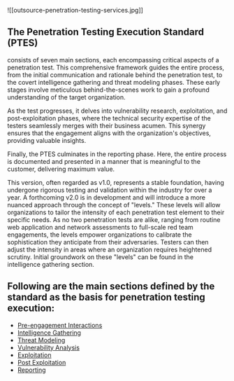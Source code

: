
![[outsource-penetration-testing-services.jpg]]
## **The Penetration Testing Execution Standard (PTES)** 
 consists of seven main sections, each encompassing critical aspects of a penetration test. This comprehensive framework guides the entire process, from the initial communication and rationale behind the penetration test, to the covert intelligence gathering and threat modeling phases. These early stages involve meticulous behind-the-scenes work to gain a profound understanding of the target organization.

As the test progresses, it delves into vulnerability research, exploitation, and post-exploitation phases, where the technical security expertise of the testers seamlessly merges with their business acumen. This synergy ensures that the engagement aligns with the organization's objectives, providing valuable insights.

Finally, the PTES culminates in the reporting phase. Here, the entire process is documented and presented in a manner that is meaningful to the customer, delivering maximum value.

This version, often regarded as v1.0, represents a stable foundation, having undergone rigorous testing and validation within the industry for over a year. A forthcoming v2.0 is in development and will introduce a more nuanced approach through the concept of "levels." These levels will allow organizations to tailor the intensity of each penetration test element to their specific needs. As no two penetration tests are alike, ranging from routine web application and network assessments to full-scale red team engagements, the levels empower organizations to calibrate the sophistication they anticipate from their adversaries. Testers can then adjust the intensity in areas where an organization requires heightened scrutiny. Initial groundwork on these "levels" can be found in the intelligence gathering section.


## Following are the main sections defined by the standard as the basis for penetration testing execution:

- [Pre-engagement Interactions](http://www.pentest-standard.org/index.php/Pre-engagement "Pre-engagement")
- [Intelligence Gathering](http://www.pentest-standard.org/index.php/Intelligence_Gathering "Intelligence Gathering")
- [Threat Modeling](http://www.pentest-standard.org/index.php/Threat_Modeling "Threat Modeling")
- [Vulnerability Analysis](http://www.pentest-standard.org/index.php/Vulnerability_Analysis "Vulnerability Analysis")
- [Exploitation](http://www.pentest-standard.org/index.php/Exploitation "Exploitation")
- [Post Exploitation](http://www.pentest-standard.org/index.php/Post_Exploitation "Post Exploitation")
- [Reporting](http://www.pentest-standard.org/index.php/Reporting "Reporting")